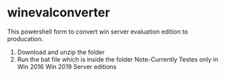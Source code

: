 # winevalconverter
 This powershell form to convert win server evaluation edition to producation.
 1. Download and unzip the folder
 2. Run the bat file which is inside the folder
 Note-Currently Testes only in Win 2016 Win 2019 Server editions
